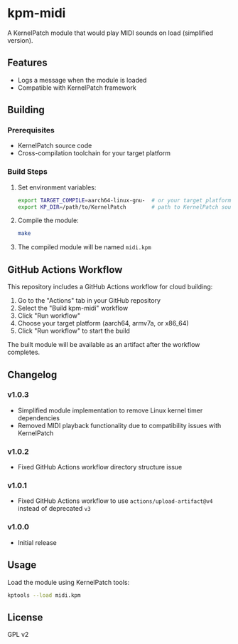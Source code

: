 # kpm-midi

A KernelPatch module that would play MIDI sounds on load (simplified version).

## Features

- Logs a message when the module is loaded
- Compatible with KernelPatch framework

## Building

### Prerequisites

- KernelPatch source code
- Cross-compilation toolchain for your target platform

### Build Steps

1. Set environment variables:
   ```bash
   export TARGET_COMPILE=aarch64-linux-gnu-  # or your target platform toolchain prefix
   export KP_DIR=/path/to/KernelPatch        # path to KernelPatch source
   ```

2. Compile the module:
   ```bash
   make
   ```

3. The compiled module will be named `midi.kpm`

## GitHub Actions Workflow

This repository includes a GitHub Actions workflow for cloud building:

1. Go to the "Actions" tab in your GitHub repository
2. Select the "Build kpm-midi" workflow
3. Click "Run workflow"
4. Choose your target platform (aarch64, armv7a, or x86_64)
5. Click "Run workflow" to start the build

The built module will be available as an artifact after the workflow completes.

## Changelog

### v1.0.3
- Simplified module implementation to remove Linux kernel timer dependencies
- Removed MIDI playback functionality due to compatibility issues with KernelPatch

### v1.0.2
- Fixed GitHub Actions workflow directory structure issue

### v1.0.1
- Fixed GitHub Actions workflow to use `actions/upload-artifact@v4` instead of deprecated `v3`

### v1.0.0
- Initial release

## Usage

Load the module using KernelPatch tools:
```bash
kptools --load midi.kpm
```

## License

GPL v2
